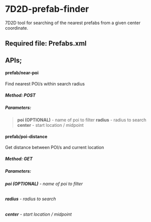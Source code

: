 # 7D2D-prefab-finder
7D2D tool for searching of the nearest prefabs from a given center coordinate.


## **Required file: Prefabs.xml**


## APIs;
#### prefab/near-poi
Find nearest POI/s within search radius
##### **Method**: POST
##### **Parameters**: 
>**poi (OPTIONAL)** - name of poi to filter
>**radius** - radius to search
>**center** - start location / midpoint

#### prefab/poi-distance
Get distance between POI/s and current location
##### Method: GET 
##### **Parameters**: 
###### **poi (OPTIONAL)** - name of poi to filter
###### **radius** - radius to search
###### **center** - start location / midpoint